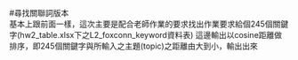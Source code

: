 #尋找關聯詞版本  
基本上跟前面一樣，這次主要是配合老師作業的要求找出作業要求給個245個關鍵字(hw2_table.xlsx下之L2_foxconn_keyword資料表)
這邊輸出以cosine距離做排序，即245個關鍵字與所輸入之主題(topic)之距離由大到小，輸出出來

